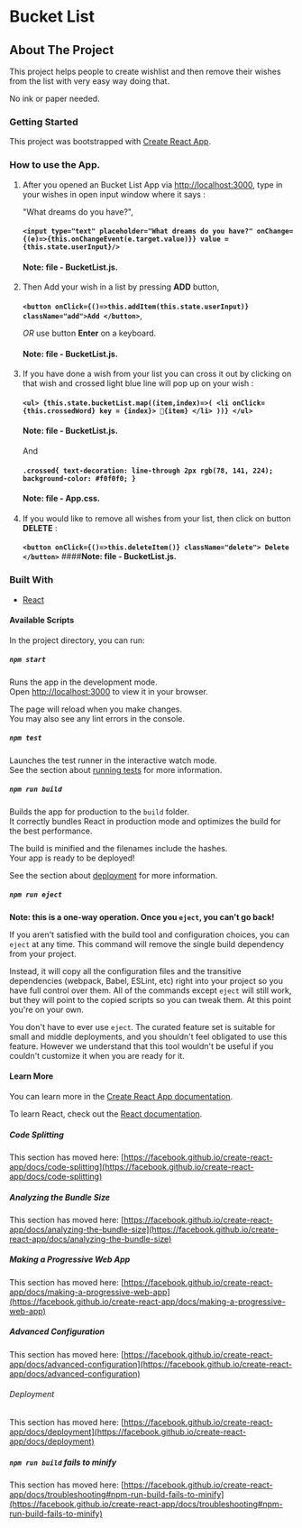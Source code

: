 <!-- NAME OF THE PROJECT -->
   # Bucket List
   
   <!-- ABOUT THE PROJECT -->
   ## About The Project

This project helps people to create wishlist and then remove their wishes from the list with very easy way doing that. 

No ink or paper needed.

### Getting Started

This project was bootstrapped with [Create React App](https://github.com/facebook/create-react-app).

### How to use the App.

1. After you opened an Bucket List App via [http://localhost:3000](http://localhost:3000), type in your wishes in open input window where it says :

   "What dreams do you have?",
    ####
   **```
      <input type="text"
      placeholder="What dreams do you have?"
      onChange={(e)=>{this.onChangeEvent(e.target.value)}}
      value = {this.state.userInput}/>
       ```**
     #### **Note: file - BucketList.js.**

2. Then Add your wish in a list by pressing **ADD** button,
   ####
   **```
       <button onClick={()=>this.addItem(this.state.userInput)} className="add">Add </button>
       ```**,
   
      *OR* use button **Enter** on a keyboard.
   
   ####     **Note: file - BucketList.js.**

 3. If you have done a wish from your list you can cross it out by clicking on that wish and crossed light blue line will pop up on your wish :
    ####
    **```
           <ul>
                {this.state.bucketList.map((item,index)=>(
                    <li onClick={this.crossedWord}
                     key = {index}> 💎{item}
                     </li>
                ))}
            </ul>
            ```**
    #### **Note: file - BucketList.js.**
    And
    ####
    **```
            .crossed{
             text-decoration: line-through 2px rgb(78, 141, 224);
             background-color: #f0f0f0;
              }
             ```**
     #### **Note: file - App.css.**
    
 4. If you would like to remove all wishes from your list, then click on button **DELETE** :
       ####
     **```
        <button onClick={()=>this.deleteItem()} className="delete">
                    Delete
                </button>
                ```**
       ####**Note: file - BucketList.js.**
       
  

### Built With

* [React](https://react.dev/)

#### Available Scripts

In the project directory, you can run:

##### `npm start`

Runs the app in the development mode.\
Open [http://localhost:3000](http://localhost:3000) to view it in your browser.

The page will reload when you make changes.\
You may also see any lint errors in the console.

##### `npm test`

Launches the test runner in the interactive watch mode.\
See the section about [running tests](https://facebook.github.io/create-react-app/docs/running-tests) for more information.

##### `npm run build`

Builds the app for production to the `build` folder.\
It correctly bundles React in production mode and optimizes the build for the best performance.

The build is minified and the filenames include the hashes.\
Your app is ready to be deployed!

See the section about [deployment](https://facebook.github.io/create-react-app/docs/deployment) for more information.

##### `npm run eject`

**Note: this is a one-way operation. Once you `eject`, you can't go back!**

If you aren't satisfied with the build tool and configuration choices, you can `eject` at any time. This command will remove the single build dependency from your project.

Instead, it will copy all the configuration files and the transitive dependencies (webpack, Babel, ESLint, etc) right into your project so you have full control over them. All of the commands except `eject` will still work, but they will point to the copied scripts so you can tweak them. At this point you're on your own.

You don't have to ever use `eject`. The curated feature set is suitable for small and middle deployments, and you shouldn't feel obligated to use this feature. However we understand that this tool wouldn't be useful if you couldn't customize it when you are ready for it.

#### Learn More

You can learn more in the [Create React App documentation](https://facebook.github.io/create-react-app/docs/getting-started).

To learn React, check out the [React documentation](https://reactjs.org/).

##### Code Splitting

This section has moved here: [https://facebook.github.io/create-react-app/docs/code-splitting](https://facebook.github.io/create-react-app/docs/code-splitting)

##### Analyzing the Bundle Size

This section has moved here: [https://facebook.github.io/create-react-app/docs/analyzing-the-bundle-size](https://facebook.github.io/create-react-app/docs/analyzing-the-bundle-size)

##### Making a Progressive Web App

This section has moved here: [https://facebook.github.io/create-react-app/docs/making-a-progressive-web-app](https://facebook.github.io/create-react-app/docs/making-a-progressive-web-app)

##### Advanced Configuration

This section has moved here: [https://facebook.github.io/create-react-app/docs/advanced-configuration](https://facebook.github.io/create-react-app/docs/advanced-configuration)

###### Deployment

This section has moved here: [https://facebook.github.io/create-react-app/docs/deployment](https://facebook.github.io/create-react-app/docs/deployment)

##### `npm run build` fails to minify

This section has moved here: [https://facebook.github.io/create-react-app/docs/troubleshooting#npm-run-build-fails-to-minify](https://facebook.github.io/create-react-app/docs/troubleshooting#npm-run-build-fails-to-minify)


  
             
              


  

